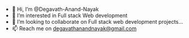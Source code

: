 - 👋 Hi, I’m @Degavath-Anand-Nayak
- 👀 I’m interested in Full stack Web development
- 💞️ I’m looking to collaborate on Full stack web development projects...
- 📫  Reach me on degavathanandnayak@gmail.com

<!---
Degavath-Anand-Nayak/Degavath-Anand-Nayak is a ✨ special ✨ repository because its `README.md` (this file) appears on your GitHub profile.
You can click the Preview link to take a look at your changes.
--->
